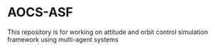 # AOCS-ASF
This repository is for working on attitude and orbit control simulation framework using multi-agent systems
